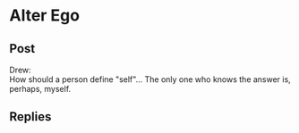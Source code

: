 # Alter Ego
## Post
Drew:<br>
How should a person define "self"... The only one who knows the answer is, perhaps, myself.
## Replies
